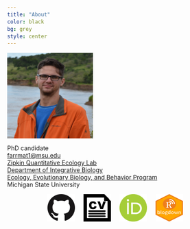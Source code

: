 ```yaml
---
title: "About"
color: black
bg: grey
style: center
---
```

<img align="center" width="200" height="200" src="/img/Biopic.jpg" class="picture">

PhD candidate<br>
farrmat1@msu.edu<br>
[Zipkin Quantitative Ecology Lab](https://msu.edu/user/ezipkin/)<br>
[Department of Integrative Biology](https://integrativebiology.natsci.msu.edu/)<br>
[Ecology, Evolutionary Biology, and Behavior Program](https://eebb.natsci.msu.edu/)<br>
Michigan State University<br>

<center><a href="https://github.com/farrmt" class="buttonimg"><img src="img/GitHub.png" style="margin-right:10px; margin-left:10px;"></a><a href="/CV.pdf" class="buttonimg"><img src="img/CV.png" style="margin-right:10px; margin-left:10px;"></a><a href="https://orcid.org/0000-0003-1011-6851" class="buttonimg"><img src="img/orcid.png" height="64" width="64" style="margin-right:10px; margin-left:10px;"></a><a href="https://farrmt.github.io/Projects/" class="buttonimg"><img src="img/Blogdown.png" height="64" width="64" style="margin-right:10px; margin-left:10px;"></a></center>





<span class="fa-stack" style="font-size:250px"></span>
